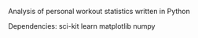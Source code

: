 Analysis of personal workout statistics written in Python

Dependencies:
sci-kit learn
matplotlib
numpy
